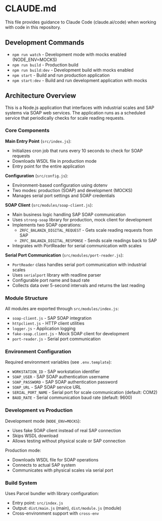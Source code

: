 # CLAUDE.md

This file provides guidance to Claude Code (claude.ai/code) when working with code in this repository.

## Development Commands

- `npm run watch` - Development mode with mocks enabled (NODE_ENV=MOCKS)
- `npm run build` - Production build
- `npm run build:dev` - Development build with mocks enabled
- `npm start` - Build and run production application
- `npm start:dev` - Build and run development application with mocks

## Architecture Overview

This is a Node.js application that interfaces with industrial scales and SAP systems via SOAP web services. The application runs as a scheduled service that periodically checks for scale reading requests.

### Core Components

**Main Entry Point** (`src/index.js`):
- Initializes cron job that runs every 10 seconds to check for SOAP requests
- Downloads WSDL file in production mode
- Entry point for the entire application

**Configuration** (`src/config.js`):
- Environment-based configuration using dotenv
- Two modes: production (SOAP) and development (MOCKS)
- Manages serial port settings and SOAP credentials

**SOAP Client** (`src/modules/soap-client.js`):
- Main business logic handling SAP SOAP communication
- Uses `strong-soap` library for production, mock client for development
- Implements two SOAP operations:
  - `ZRFC_BALANZA_DIGITAL_REQUEST` - Gets scale reading requests from SAP
  - `ZRFC_BALANZA_DIGITAL_RESPONSE` - Sends scale readings back to SAP
- Integrates with PortReader for serial communication with scales

**Serial Port Communication** (`src/modules/port-reader.js`):
- `PortReader` class handles serial port communication with industrial scales
- Uses `serialport` library with readline parser
- Configurable port name and baud rate
- Collects data over 5-second intervals and returns the last reading

### Module Structure

All modules are exported through `src/modules/index.js`:
- `soap-client.js` - SAP SOAP integration
- `httpclient.js` - HTTP client utilities
- `logger.js` - Application logging
- `fake-soap.client.js` - Mock SOAP client for development
- `port-reader.js` - Serial port communication

### Environment Configuration

Required environment variables (see `.env.template`):
- `WORKSTATION_ID` - SAP workstation identifier
- `SOAP_USER` - SAP SOAP authentication username
- `SOAP_PASSWORD` - SAP SOAP authentication password
- `SOAP_URL` - SAP SOAP service URL
- `SERIAL_PORT_NAME` - Serial port for scale communication (default: COM2)
- `BAUD_RATE` - Serial communication baud rate (default: 9600)

### Development vs Production

Development mode (`NODE_ENV=MOCKS`):
- Uses fake SOAP client instead of real SAP connection
- Skips WSDL download
- Allows testing without physical scale or SAP connection

Production mode:
- Downloads WSDL file for SOAP operations
- Connects to actual SAP system
- Communicates with physical scales via serial port

### Build System

Uses Parcel bundler with library configuration:
- Entry point: `src/index.js`
- Output: `dist/main.js` (main), `dist/module.js` (module)
- Cross-environment support with `cross-env`
